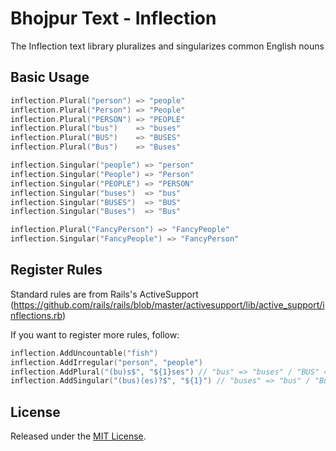 # Bhojpur Text - Inflection

The Inflection text library pluralizes and singularizes common English nouns

## Basic Usage

```go
inflection.Plural("person") => "people"
inflection.Plural("Person") => "People"
inflection.Plural("PERSON") => "PEOPLE"
inflection.Plural("bus")    => "buses"
inflection.Plural("BUS")    => "BUSES"
inflection.Plural("Bus")    => "Buses"

inflection.Singular("people") => "person"
inflection.Singular("People") => "Person"
inflection.Singular("PEOPLE") => "PERSON"
inflection.Singular("buses")  => "bus"
inflection.Singular("BUSES")  => "BUS"
inflection.Singular("Buses")  => "Bus"

inflection.Plural("FancyPerson") => "FancyPeople"
inflection.Singular("FancyPeople") => "FancyPerson"
```

## Register Rules

Standard rules are from Rails's ActiveSupport (https://github.com/rails/rails/blob/master/activesupport/lib/active_support/inflections.rb)

If you want to register more rules, follow:

```go
inflection.AddUncountable("fish")
inflection.AddIrregular("person", "people")
inflection.AddPlural("(bu)s$", "${1}ses") // "bus" => "buses" / "BUS" => "BUSES" / "Bus" => "Buses"
inflection.AddSingular("(bus)(es)?$", "${1}") // "buses" => "bus" / "Buses" => "Bus" / "BUSES" => "BUS"
```

## License

Released under the [MIT License](http://www.opensource.org/licenses/MIT).